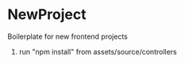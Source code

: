 # NewProject
Boilerplate for new frontend projects
1. run "npm install" from assets/source/controllers
